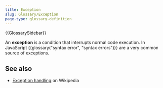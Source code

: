```yaml
---
title: Exception
slug: Glossary/Exception
page-type: glossary-definition
---
```


{{GlossarySidebar}}

An **exception** is a condition that interrupts normal code execution. In JavaScript {{glossary("syntax error", "syntax errors")}} are a very common source of exceptions.

## See also

- [Exception handling](https://en.wikipedia.org/wiki/Exception_handling) on Wikipedia
